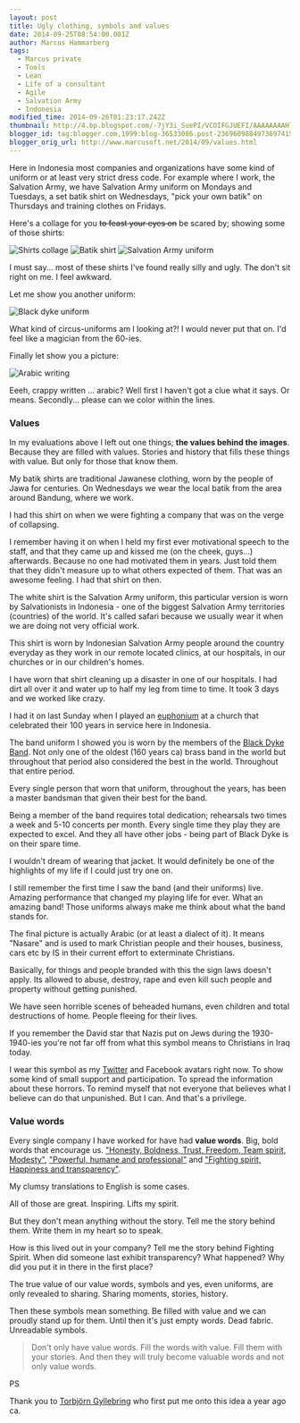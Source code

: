 ```yaml
---
layout: post
title: Ugly clothing, symbols and values
date: 2014-09-25T08:54:00.001Z
author: Marcus Hammarberg
tags:
  - Marcus private
  - Tools
  - Lean
  - Life of a consultant
  - Agile
  - Salvation Army
  - Indonesia
modified_time: 2014-09-26T01:23:17.242Z
thumbnail: http://4.bp.blogspot.com/-7jY3i_SuePI/VCOIFGJUEFI/AAAAAAAAHl8/wXallDMpqoc/s72-c/own%2Bchoice.png
blogger_id: tag:blogger.com,1999:blog-36533086.post-2369609884973697415
blogger_orig_url: http://www.marcusoft.net/2014/09/values.html
---
```


Here in Indonesia most companies and organizations have some kind of uniform or at least very strict dress code. For example where I work, the Salvation Army, we have Salvation Army uniform on Mondays and Tuesdays, a set batik shirt on Wednesdays, "pick your own batik" on Thursdays and training clothes on Fridays.

Here's a collage for you ~~to feast your eyes on~~ be scared by; showing some of those shirts:

![Shirts collage](http://4.bp.blogspot.com/-7jY3i_SuePI/VCOIFGJUEFI/AAAAAAAAHl8/wXallDMpqoc/s1600/own%2Bchoice.png) ![Batik shirt](http://3.bp.blogspot.com/-yW0xTRJnxcw/VCOIFLrB9HI/AAAAAAAAHl0/LF9G-iA1X_I/s1600/set%2Bbatik%2Band%2Bbeard.jpg) ![Salvation Army uniform](http://1.bp.blogspot.com/-3qZugxM9lA8/VCOIFFzRydI/AAAAAAAAHl4/RI70-qdNcHM/s1600/uniform.jpg)

I must say... most of these shirts I've found really silly and ugly. The don't sit right on me. I feel awkward.

Let me show you another uniform:

![Black dyke uniform](http://4.bp.blogspot.com/-8XzUHg5W19k/VCOZkxzsyrI/AAAAAAAAHmU/j7aaSHETfB8/s1600/black%2Bdyke.JPG)

What kind of circus-uniforms am I looking at?! I would never put that on. I'd feel like a magician from the 60-ies.

Finally let show you a picture:

![Arabic writing](http://4.bp.blogspot.com/-T36j3MTeqNo/VCObq1tPtXI/AAAAAAAAHmg/BmGzaQv9P0Y/s1600/christiansInIraq.jpeg)

Eeeh, crappy written ... arabic? Well first I haven't got a clue what it says. Or means. Secondly... please can we color within the lines.

### Values

In my evaluations above I left out one things; **the values behind the images**. Because they are filled with values. Stories and history that fills these things with value. But only for those that know them.

My batik shirts are traditional Jawanese clothing, worn by the people of Jawa for centuries. On Wednesdays we wear the local batik from the area around Bandung, where we work.

I had this shirt on when we were fighting a company that was on the verge of collapsing.

I remember having it on when I held my first ever motivational speech to the staff, and that they came up and kissed me (on the cheek, guys...) afterwards. Because no one had motivated them in years. Just told them that they didn't measure up to what others expected of them. That was an awesome feeling. I had that shirt on then.

The white shirt is the Salvation Army uniform, this particular version is worn by Salvationists in Indonesia - one of the biggest Salvation Army territories (countries) of the world. It's called safari because we usually wear it when we are doing not very official work.

This shirt is worn by Indonesian Salvation Army people around the country everyday as they work in our remote located clinics, at our hospitals, in our churches or in our children's homes.

I have worn that shirt cleaning up a disaster in one of our hospitals. I had dirt all over it and water up to half my leg from time to time. It took 3 days and we worked like crazy.

I had it on last Sunday when I played an [euphonium](http://en.wikipedia.org/wiki/Euphonium) at a church that celebrated their 100 years in service here in Indonesia.

The band uniform I showed you is worn by the members of the [Black Dyke Band](http://blackdykeband.co.uk/). Not only one of the oldest (160 years ca) brass band in the world but throughout that period also considered the best in the world. Throughout that entire period.

Every single person that worn that uniform, throughout the years, has been a master bandsman that given their best for the band.

Being a member of the band requires total dedication; rehearsals two times a week and 5-10 concerts per month. Every single time they play they are expected to excel. And they all have other jobs - being part of Black Dyke is on their spare time.

I wouldn't dream of wearing that jacket. It would definitely be one of the highlights of my life if I could just try one on.

I still remember the first time I saw the band (and their uniforms) live. Amazing performance that changed my playing life for ever. What an amazing band! Those uniforms always make me think about what the band stands for.

The final picture is actually Arabic (or at least a dialect of it). It means "Nasare" and is used to mark Christian people and their houses, business, cars etc by IS in their current effort to exterminate Christians.

Basically, for things and people branded with this the sign laws doesn't apply. Its allowed to abuse, destroy, rape and even kill such people and property without getting punished.

We have seen horrible scenes of beheaded humans, even children and total destructions of home. People fleeing for their lives.

If you remember the David star that Nazis put on Jews during the 1930-1940-ies you're not far off from what this symbol means to Christians in Iraq today.

I wear this symbol as my [Twitter](http://twitter.com/marcusoftnet) and Facebook avatars right now. To show some kind of small support and participation. To spread the information about these horrors. To remind myself that not everyone that believes what I believe can do that unpunished. But I can. And that's a privilege.

### Value words

Every single company I have worked for have had **value words**. Big, bold words that encourage us. ["Honesty, Boldness, Trust, Freedom, Team spirit, Modesty"](http://www.in.capgemini.com/about/group/values-ethics), ["Powerful, humane and professional"](http://avegagroup.se/sv/Om-Avega-Group/Vara-varderingar/) and ["Fighting spirit, Happiness and transparency"](http://aptitud.se/).

My clumsy translations to English is some cases.

All of those are great. Inspiring. Lifts my spirit.

But they don't mean anything without the story. Tell me the story behind them. Write them in my heart so to speak.

How is this lived out in your company? Tell me the story behind Fighting Spirit. When did someone last exhibit transparency? What happened? Why did you put it in there in the first place?

The true value of our value words, symbols and yes, even uniforms, are only revealed to sharing. Sharing moments, stories, history.

Then these symbols mean something. Be filled with value and we can proudly stand up for them. Until then it's just empty words. Dead fabric. Unreadable symbols.

> Don't only have value words. Fill the words with value. Fill them with your stories. And then they will truly become valuable words and not only value words.

PS

Thank you to [Torbjörn Gyllebring](http://twitter.com/drunkcod) who first put me onto this idea a year ago ca.
